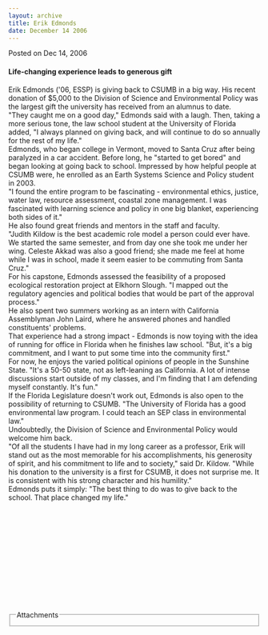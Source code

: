 ```yaml
---
layout: archive
title: Erik Edmonds
date: December 14 2006
---
```





<span class="date">Posted on Dec 14, 2006    </span>
<h4>Life-changing experience leads to generous gift</h4>
<p>Erik Edmonds (&apos;06, ESSP) is giving back to CSUMB in a big way.
His recent donation of $5,000 to the Division of Science and
Environmental Policy was the largest gift the university has
received from an alumnus to date.<br>
&quot;They caught me on a good day,&quot; Edmonds said with a laugh. Then,
taking a more serious tone, the law school student at the
University of Florida added, &quot;I always planned on giving back, and
will continue to do so annually for the rest of my life.&quot;<br>
Edmonds, who began college in Vermont, moved to Santa Cruz after
being paralyzed in a car accident. Before long, he &quot;started to get
bored&quot; and began looking at going back to school. Impressed by how
helpful people at CSUMB were, he enrolled as an Earth Systems
Science and Policy student in 2003.<br>
&quot;I found the entire program to be fascinating - environmental
ethics, justice, water law, resource assessment, coastal zone
management. I was fascinated with learning science and policy in
one big blanket, experiencing both sides of it.&quot;<br>
He also found great friends and mentors in the staff and
faculty.<br>
&quot;Judith Kildow is the best academic role model a person could ever
have. We started the same semester, and from day one she took me
under her wing. Celeste Akkad was also a good friend; she made me
feel at home while I was in school, made it seem easier to be
commuting from Santa Cruz.&quot;<br>
For his capstone, Edmonds assessed the feasibility of a proposed
ecological restoration project at Elkhorn Slough. &quot;I mapped out the
regulatory agencies and political bodies that would be part of the
approval process.&quot;<br>
He also spent two summers working as an intern with California
Assemblyman John Laird, where he answered phones and handled
constituents&apos; problems.<br>
That experience had a strong impact - Edmonds is now toying with
the idea of running for office in Florida when he finishes law
school. &quot;But, it&apos;s a big commitment, and I want to put some time
into the community first.&quot;<br>
For now, he enjoys the varied political opinions of people in the
Sunshine State. &quot;It&apos;s a 50-50 state, not as left-leaning as
California. A lot of intense discussions start outside of my
classes, and I&apos;m finding that I am defending myself constantly.
It&apos;s fun.&quot;<br>
If the Florida Legislature doesn&apos;t work out, Edmonds is also open
to the possibility of returning to CSUMB. &quot;The University of
Florida has a good environmental law program. I could teach an SEP
class in environmental law.&quot;<br>
Undoubtedly, the Division of Science and Environmental Policy would
welcome him back.<br>
&quot;Of all the students I have had in my long career as a professor,
Erik will stand out as the most memorable for his accomplishments,
his generosity of spirit, and his commitment to life and to
society,&quot; said Dr. Kildow. &quot;While his donation to the university is
a first for CSUMB, it does not surprise me. It is consistent with
his strong character and his humility.&quot;<br>
Edmonds puts it simply: &quot;The best thing to do was to give back to
the school. That place changed my life.&quot;</br></br></br></br></br></br></br></br></br></br></br></br></br></p>
<fieldset class="fieldgroup group-attachments">
<legend>Attachments</legend>
<div class="field field-type-emvideo field-field-attach-video">
<div class="field-items">
<div class="field-item odd">
<div class="emvideo emvideo-video emvideo-"/>
</div>
</div>
</div>
</fieldset>






